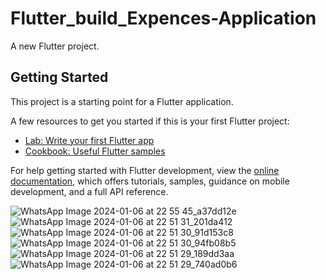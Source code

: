 # Flutter_build_Expences-Application

A new Flutter project.

## Getting Started

This project is a starting point for a Flutter application.

A few resources to get you started if this is your first Flutter project:

- [Lab: Write your first Flutter app](https://docs.flutter.dev/get-started/codelab)
- [Cookbook: Useful Flutter samples](https://docs.flutter.dev/cookbook)

For help getting started with Flutter development, view the
[online documentation](https://docs.flutter.dev/), which offers tutorials,
samples, guidance on mobile development, and a full API reference.


![WhatsApp Image 2024-01-06 at 22 55 45_a37dd12e](https://github.com/vikash-prem123/Expenses-manage-App/assets/106796672/77c12f47-52ca-4b31-9983-9cbf5cab4bee)
![WhatsApp Image 2024-01-06 at 22 51 31_201da412](https://github.com/vikash-prem123/Expenses-manage-App/assets/106796672/417b506d-e5cf-4ee7-8302-8134735deaf8)
![WhatsApp Image 2024-01-06 at 22 51 30_91d153c8](https://github.com/vikash-prem123/Expenses-manage-App/assets/106796672/456d29ee-d695-434f-9c97-f9471890f94f)
![WhatsApp Image 2024-01-06 at 22 51 30_94fb08b5](https://github.com/vikash-prem123/Expenses-manage-App/assets/106796672/a4b09f91-7023-490b-94b0-913ec6873e84)
![WhatsApp Image 2024-01-06 at 22 51 29_189dd3aa](https://github.com/vikash-prem123/Expenses-manage-App/assets/106796672/e5a7c868-0b9a-437b-b94c-b0e8f2026d5c)
![WhatsApp Image 2024-01-06 at 22 51 29_740ad0b6](https://github.com/vikash-prem123/Expenses-manage-App/assets/106796672/1bc3b0e9-0a51-4225-955d-8ffbab8dd3b7)
